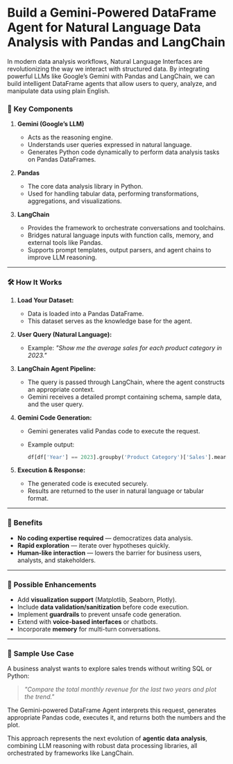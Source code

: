 # Build a Gemini-Powered DataFrame Agent for Natural Language Data Analysis with Pandas and LangChain

In modern data analysis workflows, Natural Language Interfaces are revolutionizing the way we interact with structured data. By integrating powerful LLMs like Google’s Gemini with Pandas and LangChain, we can build intelligent DataFrame agents that allow users to query, analyze, and manipulate data using plain English.

### 🔧 **Key Components**

1. **Gemini (Google’s LLM)**

   * Acts as the reasoning engine.
   * Understands user queries expressed in natural language.
   * Generates Python code dynamically to perform data analysis tasks on Pandas DataFrames.

2. **Pandas**

   * The core data analysis library in Python.
   * Used for handling tabular data, performing transformations, aggregations, and visualizations.

3. **LangChain**

   * Provides the framework to orchestrate conversations and toolchains.
   * Bridges natural language inputs with function calls, memory, and external tools like Pandas.
   * Supports prompt templates, output parsers, and agent chains to improve LLM reasoning.

---

### 🛠️ **How It Works**

1. **Load Your Dataset:**

   * Data is loaded into a Pandas DataFrame.
   * This dataset serves as the knowledge base for the agent.

2. **User Query (Natural Language):**

   * Example:
     *"Show me the average sales for each product category in 2023."*

3. **LangChain Agent Pipeline:**

   * The query is passed through LangChain, where the agent constructs an appropriate context.
   * Gemini receives a detailed prompt containing schema, sample data, and the user query.

4. **Gemini Code Generation:**

   * Gemini generates valid Pandas code to execute the request.
   * Example output:

     ```python
     df[df['Year'] == 2023].groupby('Product Category')['Sales'].mean()
     ```

5. **Execution & Response:**

   * The generated code is executed securely.
   * Results are returned to the user in natural language or tabular format.

---

### 🎯 **Benefits**

* **No coding expertise required** — democratizes data analysis.
* **Rapid exploration** — iterate over hypotheses quickly.
* **Human-like interaction** — lowers the barrier for business users, analysts, and stakeholders.

---

### 🚀 **Possible Enhancements**

* Add **visualization support** (Matplotlib, Seaborn, Plotly).
* Include **data validation/sanitization** before code execution.
* Implement **guardrails** to prevent unsafe code generation.
* Extend with **voice-based interfaces** or chatbots.
* Incorporate **memory** for multi-turn conversations.

---

### 📌 **Sample Use Case**

A business analyst wants to explore sales trends without writing SQL or Python:

> *"Compare the total monthly revenue for the last two years and plot the trend."*

The Gemini-powered DataFrame Agent interprets this request, generates appropriate Pandas code, executes it, and returns both the numbers and the plot.



This approach represents the next evolution of **agentic data analysis**, combining LLM reasoning with robust data processing libraries, all orchestrated by frameworks like LangChain.
